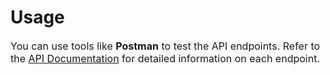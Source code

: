 <h1>Usage</h1>

<p style="font-size: 16px;">You can use tools like <strong>Postman</strong> to test the API endpoints. Refer to the <a href="[https://documenter.getpostman.com/view/36015273/2sA3QzaTwz](https://documenter.getpostman.com/view/36015273/2sA3QzaU2K)" target="_blank">API Documentation</a> for detailed information on each endpoint.</p>
